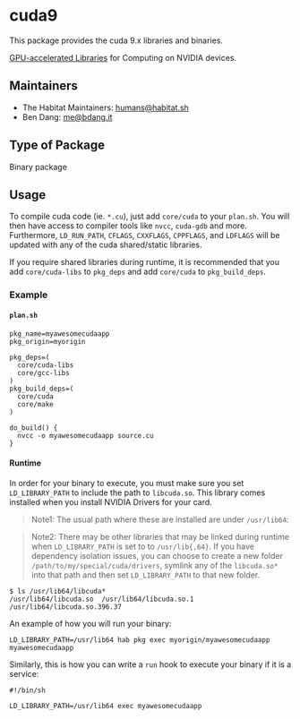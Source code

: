 # cuda9

This package provides the cuda 9.x libraries and binaries.

[GPU-accelerated Libraries](https://developer.nvidia.com/cuda-zone) for Computing on NVIDIA devices.

## Maintainers

* The Habitat Maintainers: <humans@habitat.sh>
* Ben Dang: <me@bdang.it>

## Type of Package

Binary package

## Usage

To compile cuda code (ie. `*.cu`), just add `core/cuda` to your `plan.sh`.  You will then have
access to compiler tools like `nvcc`, `cuda-gdb` and more.  Furthermore, `LD_RUN_PATH`, `CFLAGS`,
`CXXFLAGS`, `CPPFLAGS`, and `LDFLAGS` will be updated with any of the cuda shared/static libraries.

If you require shared libraries during runtime, it is recommended that you add `core/cuda-libs` to
`pkg_deps` and add `core/cuda` to `pkg_build_deps`.

### Example

#### `plan.sh`

```shell
pkg_name=myawesomecudaapp
pkg_origin=myorigin

pkg_deps=(
  core/cuda-libs
  core/gcc-libs
)
pkg_build_deps=(
  core/cuda
  core/make
)

do_build() {
  nvcc -o myawesomecudaapp source.cu
}
```

#### Runtime

In order for your binary to execute, you must make sure you set `LD_LIBRARY_PATH` to include the
path to `libcuda.so`.  This library comes installed when you install NVIDIA Drivers for your card.

> Note1: The usual path where these are installed are under `/usr/lib64`:

> Note2: There may be other libraries that may be linked during runtime when `LD_LIBRARY_PATH` is
         set to to `/usr/lib{,64}`.  If you have dependency isolation issues, you can choose to
         create a new folder `/path/to/my/special/cuda/drivers`, symlink any of the `libcuda.so*`
         into that path and then set `LD_LIBRARY_PATH` to that new folder.

```shell
$ ls /usr/lib64/libcuda*
/usr/lib64/libcuda.so  /usr/lib64/libcuda.so.1  /usr/lib64/libcuda.so.396.37
```

An example of how you will run your binary:

```shell
LD_LIBRARY_PATH=/usr/lib64 hab pkg exec myorigin/myawesomecudaapp myawesomecudaapp
```

Similarly, this is how you can write a `run` hook to execute your binary if it is a service:

```shell
#!/bin/sh

LD_LIBRARY_PATH=/usr/lib64 exec myawesomecudaapp
```
